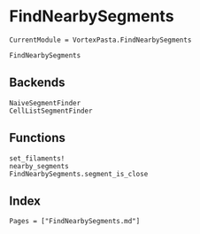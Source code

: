 # FindNearbySegments

```@meta
CurrentModule = VortexPasta.FindNearbySegments
```

```@docs
FindNearbySegments
```

## Backends

```@docs
NaiveSegmentFinder
CellListSegmentFinder
```

## Functions

```@docs
set_filaments!
nearby_segments
FindNearbySegments.segment_is_close
```

## Index

```@index
Pages = ["FindNearbySegments.md"]
```
